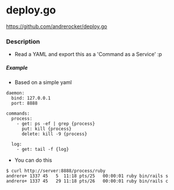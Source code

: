 deploy.go
=========

https://github.com/andrerocker/deploy.go

### Description

- Read a YAML and export this as a 'Command as a Service' :p


##### Example

- Based on a simple yaml

```
daemon:
  bind: 127.0.0.1
  port: 8888

commands:
  process:
    - get: ps -ef | grep {process}
      put: kill {process}
      delete: kill -9 {process}

  log:
    - get: tail -f {log}
```

- You can do this

```
$ curl http://server:8888/process/ruby
andrero+ 1337 45   5  11:18 pts/25   00:00:01 ruby bin/rails s
andrero+ 1337 45   29 11:18 pts/26   00:00:01 ruby bin/rails c

```


